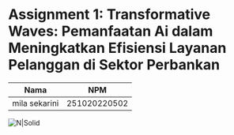 # Assignment 1: Transformative Waves: Pemanfaatan Ai dalam Meningkatkan Efisiensi Layanan Pelanggan di Sektor Perbankan

| Nama | NPM |
|---------|---------| 
| mila sekarini | 251020220502  | 

![N|Solid]()
